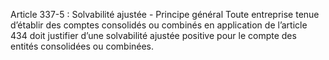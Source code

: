 Article 337-5 : Solvabilité ajustée - Principe général
Toute entreprise tenue d’établir des comptes consolidés ou combinés en application de l’article 434 doit justifier d’une solvabilité ajustée positive pour le compte des entités consolidées ou combinées.